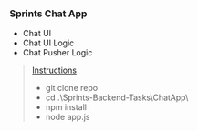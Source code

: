 ### Sprints Chat App

- Chat UI
- Chat UI Logic 
- Chat Pusher Logic

> [Instructions](https://www.youtube.com/watch?v=lT3SZ-rm6_c)
> 
> - git clone repo
> - cd .\Sprints-Backend-Tasks\ChatApp\
> - npm install
> - node app.js

